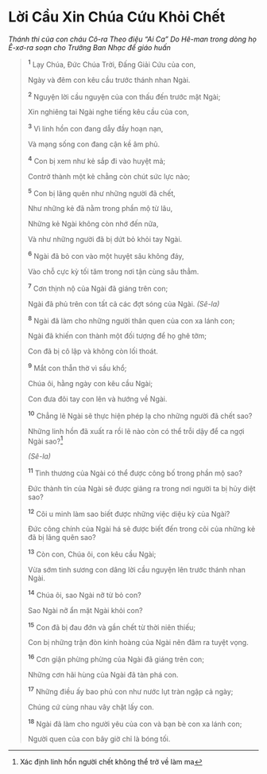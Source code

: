 # Lời Cầu Xin Chúa Cứu Khỏi Chết

_Thánh thi của con cháu Cô-ra Theo điệu “Ai Ca” Do Hê-man trong dòng họ Ê-xơ-ra soạn cho Trưởng Ban Nhạc để giáo huấn_

> <sup><b>1</b></sup> Lạy Chúa, Ðức Chúa Trời, Ðấng Giải Cứu của con,
>
> Ngày và đêm con kêu cầu trước thánh nhan Ngài.
>
> <sup><b>2</b></sup> Nguyện lời cầu nguyện của con thấu đến trước mặt Ngài;
>
> Xin nghiêng tai Ngài nghe tiếng kêu cầu của con,
>
> <sup><b>3</b></sup> Vì linh hồn con đang dẫy đầy hoạn nạn,
>
> Và mạng sống con đang cận kề âm phủ.
>
> <sup><b>4</b></sup> Con bị xem như kẻ sắp đi vào huyệt mả;
>
> Contrở thành một kẻ chẳng còn chút sức lực nào;
>
> <sup><b>5</b></sup> Con bị lãng quên như những người đã chết,
>
> Như những kẻ đã nằm trong phần mộ từ lâu,
>
> Những kẻ Ngài không còn nhớ đến nữa,
>
> Và như những người đã bị dứt bỏ khỏi tay Ngài.
>
> <sup><b>6</b></sup> Ngài đã bỏ con vào một huyệt sâu không đáy,
>
> Vào chỗ cực kỳ tối tăm trong nơi tận cùng sâu thẳm.
>
> <sup><b>7</b></sup> Cơn thịnh nộ của Ngài đã giáng trên con;
>
> Ngài đã phủ trên con tất cả các đợt sóng của Ngài. _(Sê-la)_
>
> <sup><b>8</b></sup> Ngài đã làm cho những người thân quen của con xa lánh con;
>
> Ngài đã khiến con thành một đối tượng để họ ghê tởm;
>
> Con đã bị cô lập và không còn lối thoát.
>
> <sup><b>9</b></sup> Mắt con thẫn thờ vì sầu khổ;
>
> Chúa ôi, hằng ngày con kêu cầu Ngài;
>
> Con đưa đôi tay con lên và hướng về Ngài.
>
> <sup><b>10</b></sup> Chẳng lẽ Ngài sẽ thực hiện phép lạ cho những người đã chết sao?
>
> Những linh hồn đã xuất ra rồi lẽ nào còn có thể trỗi dậy để ca ngợi Ngài sao?[^1-32618d13-63f5-4d42-a712-12beeb5fa164]
>
> _(Sê-la)_
>
> <sup><b>11</b></sup> Tình thương của Ngài có thể được công bố trong phần mộ sao?
>
> Ðức thành tín của Ngài sẽ được giảng ra trong nơi người ta bị hủy diệt sao?
>
> <sup><b>12</b></sup> Cõi u minh làm sao biết được những việc diệu kỳ của Ngài?
>
> Ðức công chính của Ngài há sẽ được biết đến trong cõi của những kẻ đã bị lãng quên sao?
>
> <sup><b>13</b></sup> Còn con, Chúa ôi, con kêu cầu Ngài;
>
> Vừa sớm tinh sương con dâng lời cầu nguyện lên trước thánh nhan Ngài.
>
> <sup><b>14</b></sup> Chúa ôi, sao Ngài nỡ từ bỏ con?
>
> Sao Ngài nỡ ẩn mặt Ngài khỏi con?
>
> <sup><b>15</b></sup> Con đã bị đau đớn và gần chết từ thời niên thiếu;
>
> Con bị những trận đòn kinh hoàng của Ngài nên đâm ra tuyệt vọng.
>
> <sup><b>16</b></sup> Cơn giận phừng phừng của Ngài đã giáng trên con;
>
> Những cơn hãi hùng của Ngài đã tàn phá con.
>
> <sup><b>17</b></sup> Những điều ấy bao phủ con như nước lụt tràn ngập cả ngày;
>
> Chúng cứ cùng nhau vây chặt lấy con.
>
> <sup><b>18</b></sup> Ngài đã làm cho người yêu của con và bạn bè con xa lánh con;
>
> Người quen của con bây giờ chỉ là bóng tối.

[^1-32618d13-63f5-4d42-a712-12beeb5fa164]: Xác định linh hồn người chết không thể trở về làm ma
